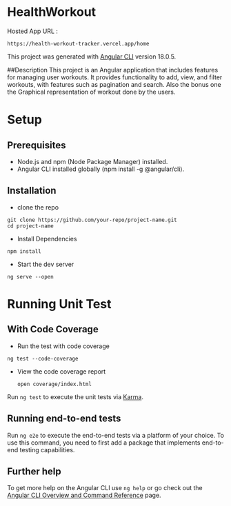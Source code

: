# HealthWorkout

Hosted App URL : 
```
https://health-workout-tracker.vercel.app/home
```

This project was generated with [Angular CLI](https://github.com/angular/angular-cli) version 18.0.5.

##Description
This project is an Angular application that includes features for managing user workouts. It provides functionality to add, view, and filter workouts, with features such as pagination and search. Also the bonus one the Graphical representation of workout done by the users.


# Setup

## Prerequisites
* Node.js and npm (Node Package Manager) installed.
* Angular CLI installed globally (npm install -g @angular/cli).

## Installation
* clone the repo
```
git clone https://github.com/your-repo/project-name.git
cd project-name
```

* Install Dependencies
```
npm install
```

* Start the dev server
```
ng serve --open
```

# Running Unit Test

## With Code Coverage

* Run the test with code coverage
```
ng test --code-coverage
```

* View the code coverage report
  ```
  open coverage/index.html
  ```


Run `ng test` to execute the unit tests via [Karma](https://karma-runner.github.io).

## Running end-to-end tests

Run `ng e2e` to execute the end-to-end tests via a platform of your choice. To use this command, you need to first add a package that implements end-to-end testing capabilities.

## Further help

To get more help on the Angular CLI use `ng help` or go check out the [Angular CLI Overview and Command Reference](https://angular.dev/tools/cli) page.
